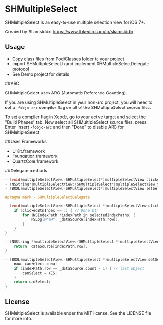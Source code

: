 # SHMultipleSelect

SHMultipleSelect is an easy-to-use multiple selection view for iOS 7+.

Created by Shamsiddin
https://www.linkedin.com/in/shamsiddin

## Usage

* Copy class files from Pod/Classes folder to your project
* Import SHMultipleSelect.h and implement SHMultipleSelectDelegate protocol
* See Demo project for details

##ARC

SHMultipleSelect uses ARC (Automatic Reference Counting).

If you are using SHMultipleSelect in your non-arc project, you will need to set a `-fobjc-arc` compiler flag on all of the SHMultipleSelect source files.

To set a compiler flag in Xcode, go to your active target and select the "Build Phases" tab. Now select all SHMultipleSelect source files, press Enter, insert `-fobjc-arc` and then "Done" to disable ARC for SHMultipleSelect.

##Uses Frameworks

* UIKit.framework
* Foundation.framework
* QuartzCore.framework

##Delegate methods

```objective-c
- (void)multipleSelectView:(SHMultipleSelect*)multipleSelectView clickedBtnAtIndex:(NSInteger)clickedBtnIndex withSelectedIndexPaths:(NSArray*)selectedIndexPaths;
- (NSString*)multipleSelectView:(SHMultipleSelect*)multipleSelectView titleForRowAtIndexPath:(NSIndexPath*)indexPath;
- (BOOL)multipleSelectView:(SHMultipleSelect*)multipleSelectView setSelectedForRowAtIndexPath:(NSIndexPath*)indexPath;
```

```objective-c
#pragma mark - SHMultipleSelectDelegate

- (void)multipleSelectView:(SHMultipleSelect *)multipleSelectView clickedBtnAtIndex:(NSInteger)clickedBtnIndex withSelectedIndexPaths:(NSArray *)selectedIndexPaths {
    if (clickedBtnIndex == 1) { // Done btn
        for (NSIndexPath *indexPath in selectedIndexPaths) {
            NSLog(@"%@", _dataSource[indexPath.row]);
        }
    }
}

- (NSString *)multipleSelectView:(SHMultipleSelect *)multipleSelectView titleForRowAtIndexPath:(NSIndexPath *)indexPath {
    return _dataSource[indexPath.row];
}

- (BOOL)multipleSelectView:(SHMultipleSelect *)multipleSelectView setSelectedForRowAtIndexPath:(NSIndexPath *)indexPath {
    BOOL canSelect = NO;
    if (indexPath.row == _dataSource.count - 1) { // last object
        canSelect = YES;
    }
    return canSelect;
}
```

## License

SHMultipleSelect is available under the MIT license. See the LICENSE file for more info.
